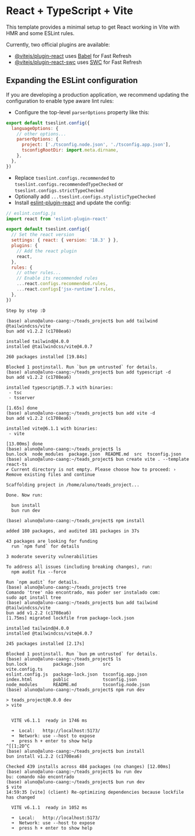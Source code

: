 # React + TypeScript + Vite

This template provides a minimal setup to get React working in Vite with HMR and some ESLint rules.

Currently, two official plugins are available:

- [@vitejs/plugin-react](https://github.com/vitejs/vite-plugin-react/blob/main/packages/plugin-react/README.md) uses [Babel](https://babeljs.io/) for Fast Refresh
- [@vitejs/plugin-react-swc](https://github.com/vitejs/vite-plugin-react-swc) uses [SWC](https://swc.rs/) for Fast Refresh

## Expanding the ESLint configuration

If you are developing a production application, we recommend updating the configuration to enable type aware lint rules:

- Configure the top-level `parserOptions` property like this:

```js
export default tseslint.config({
  languageOptions: {
    // other options...
    parserOptions: {
      project: ['./tsconfig.node.json', './tsconfig.app.json'],
      tsconfigRootDir: import.meta.dirname,
    },
  },
})
```

- Replace `tseslint.configs.recommended` to `tseslint.configs.recommendedTypeChecked` or `tseslint.configs.strictTypeChecked`
- Optionally add `...tseslint.configs.stylisticTypeChecked`
- Install [eslint-plugin-react](https://github.com/jsx-eslint/eslint-plugin-react) and update the config:

```js
// eslint.config.js
import react from 'eslint-plugin-react'

export default tseslint.config({
  // Set the react version
  settings: { react: { version: '18.3' } },
  plugins: {
    // Add the react plugin
    react,
  },
  rules: {
    // other rules...
    // Enable its recommended rules
    ...react.configs.recommended.rules,
    ...react.configs['jsx-runtime'].rules,
  },
})
```

```
Step by step :D
```

```
(base) aluno@aluno-caang:~/teads_project$ bun add tailwind @tailwindcss/vite
bun add v1.2.2 (c1708ea6)

installed tailwind@4.0.0
installed @tailwindcss/vite@4.0.7

260 packages installed [19.84s]

Blocked 1 postinstall. Run `bun pm untrusted` for details.
(base) aluno@aluno-caang:~/teads_project$ bun add typescript -d
bun add v1.2.2 (c1708ea6)

installed typescript@5.7.3 with binaries:
 - tsc
 - tsserver

[1.65s] done
(base) aluno@aluno-caang:~/teads_project$ bun add vite -d
bun add v1.2.2 (c1708ea6)

installed vite@6.1.1 with binaries:
 - vite

[13.00ms] done
(base) aluno@aluno-caang:~/teads_project$ ls
bun.lock  node_modules  package.json  README.md  src  tsconfig.json
(base) aluno@aluno-caang:~/teads_project$ bun create vite . --template react-ts
✔ Current directory is not empty. Please choose how to proceed: › Remove existing files and continue

Scaffolding project in /home/aluno/teads_project...

Done. Now run:

  bun install
  bun run dev

(base) aluno@aluno-caang:~/teads_project$ npm install

added 180 packages, and audited 181 packages in 37s

43 packages are looking for funding
  run `npm fund` for details

3 moderate severity vulnerabilities

To address all issues (including breaking changes), run:
  npm audit fix --force

Run `npm audit` for details.
(base) aluno@aluno-caang:~/teads_project$ tree
Comando 'tree' não encontrado, mas poder ser instalado com:
sudo apt install tree
(base) aluno@aluno-caang:~/teads_project$ bun add tailwind @tailwindcss/vite
bun add v1.2.2 (c1708ea6)
[1.75ms] migrated lockfile from package-lock.json

installed tailwind@4.0.0
installed @tailwindcss/vite@4.0.7

245 packages installed [2.17s]

Blocked 1 postinstall. Run `bun pm untrusted` for details.
(base) aluno@aluno-caang:~/teads_project$ ls
bun.lock          package.json       src                 vite.config.ts
eslint.config.js  package-lock.json  tsconfig.app.json
index.html        public             tsconfig.json
node_modules      README.md          tsconfig.node.json
(base) aluno@aluno-caang:~/teads_project$ npm run dev

> teads_project@0.0.0 dev
> vite


  VITE v6.1.1  ready in 1746 ms

  ➜  Local:   http://localhost:5173/
  ➜  Network: use --host to expose
  ➜  press h + enter to show help
^[[1;2D^C
(base) aluno@aluno-caang:~/teads_project$ bun install
bun install v1.2.2 (c1708ea6)

Checked 439 installs across 484 packages (no changes) [12.00ms]
(base) aluno@aluno-caang:~/teads_project$ bu run dev
bu: comando não encontrado
(base) aluno@aluno-caang:~/teads_project$ bun run dev
$ vite
14:59:35 [vite] (client) Re-optimizing dependencies because lockfile has changed

  VITE v6.1.1  ready in 1052 ms

  ➜  Local:   http://localhost:5173/
  ➜  Network: use --host to expose
  ➜  press h + enter to show help
```